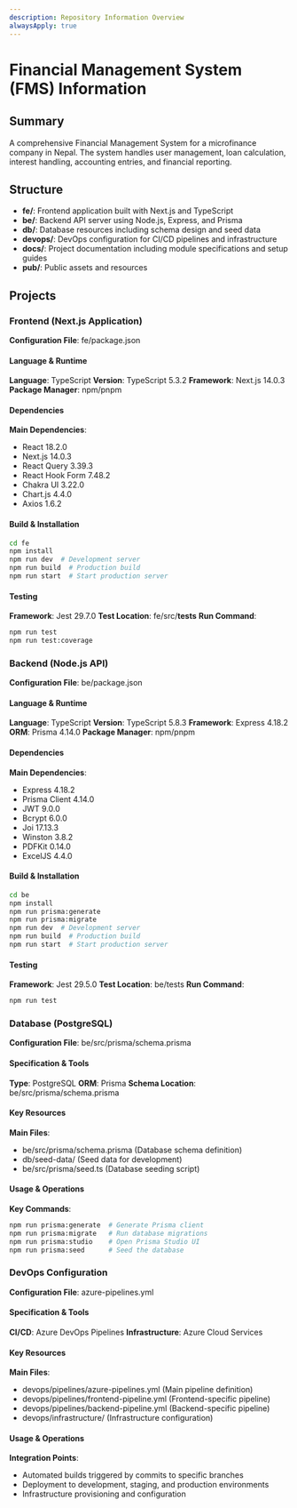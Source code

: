 ```yaml
---
description: Repository Information Overview
alwaysApply: true
---
```


# Financial Management System (FMS) Information

## Summary
A comprehensive Financial Management System for a microfinance company in Nepal. The system handles user management, loan calculation, interest handling, accounting entries, and financial reporting.

## Structure
- **fe/**: Frontend application built with Next.js and TypeScript
- **be/**: Backend API server using Node.js, Express, and Prisma
- **db/**: Database resources including schema design and seed data
- **devops/**: DevOps configuration for CI/CD pipelines and infrastructure
- **docs/**: Project documentation including module specifications and setup guides
- **pub/**: Public assets and resources

## Projects

### Frontend (Next.js Application)
**Configuration File**: fe/package.json

#### Language & Runtime
**Language**: TypeScript
**Version**: TypeScript 5.3.2
**Framework**: Next.js 14.0.3
**Package Manager**: npm/pnpm

#### Dependencies
**Main Dependencies**:
- React 18.2.0
- Next.js 14.0.3
- React Query 3.39.3
- React Hook Form 7.48.2
- Chakra UI 3.22.0
- Chart.js 4.4.0
- Axios 1.6.2

#### Build & Installation
```bash
cd fe
npm install
npm run dev  # Development server
npm run build  # Production build
npm run start  # Start production server
```

#### Testing
**Framework**: Jest 29.7.0
**Test Location**: fe/src/__tests__
**Run Command**:
```bash
npm run test
npm run test:coverage
```

### Backend (Node.js API)
**Configuration File**: be/package.json

#### Language & Runtime
**Language**: TypeScript
**Version**: TypeScript 5.8.3
**Framework**: Express 4.18.2
**ORM**: Prisma 4.14.0
**Package Manager**: npm/pnpm

#### Dependencies
**Main Dependencies**:
- Express 4.18.2
- Prisma Client 4.14.0
- JWT 9.0.0
- Bcrypt 6.0.0
- Joi 17.13.3
- Winston 3.8.2
- PDFKit 0.14.0
- ExcelJS 4.4.0

#### Build & Installation
```bash
cd be
npm install
npm run prisma:generate
npm run prisma:migrate
npm run dev  # Development server
npm run build  # Production build
npm run start  # Start production server
```

#### Testing
**Framework**: Jest 29.5.0
**Test Location**: be/tests
**Run Command**:
```bash
npm run test
```

### Database (PostgreSQL)
**Configuration File**: be/src/prisma/schema.prisma

#### Specification & Tools
**Type**: PostgreSQL
**ORM**: Prisma
**Schema Location**: be/src/prisma/schema.prisma

#### Key Resources
**Main Files**:
- be/src/prisma/schema.prisma (Database schema definition)
- db/seed-data/ (Seed data for development)
- be/src/prisma/seed.ts (Database seeding script)

#### Usage & Operations
**Key Commands**:
```bash
npm run prisma:generate  # Generate Prisma client
npm run prisma:migrate   # Run database migrations
npm run prisma:studio    # Open Prisma Studio UI
npm run prisma:seed      # Seed the database
```

### DevOps Configuration
**Configuration File**: azure-pipelines.yml

#### Specification & Tools
**CI/CD**: Azure DevOps Pipelines
**Infrastructure**: Azure Cloud Services

#### Key Resources
**Main Files**:
- devops/pipelines/azure-pipelines.yml (Main pipeline definition)
- devops/pipelines/frontend-pipeline.yml (Frontend-specific pipeline)
- devops/pipelines/backend-pipeline.yml (Backend-specific pipeline)
- devops/infrastructure/ (Infrastructure configuration)

#### Usage & Operations
**Integration Points**:
- Automated builds triggered by commits to specific branches
- Deployment to development, staging, and production environments
- Infrastructure provisioning and configuration